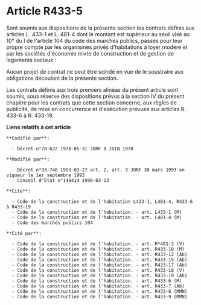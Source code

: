 # Article R433-5

Sont soumis aux dispositions de la présente section les contrats définis aux articles L. 433-1 et L. 481-4 dont le montant
est supérieur au seuil visé au 10° du I de l'article 104 du code des marchés publics, passés pour leur propre compte par les
organismes privés d'habitations à loyer modéré et par les sociétés d'économie mixte de construction et de gestion de
logements sociaux :

Aucun projet de contrat ne peut être scindé en vue de le soustraire aux obligations découlant de la présente section.

Les contrats définis aux trois premiers alinéas du présent article sont soumis, sous réserve des dispositions prévus à la
section IV du présent chapitre pour les contrats que cette section concerne, aux règles de publicité, de mise en concurrence
et d'exécution prévues aux articles R. 433-6 à R. 433-19.

**Liens relatifs à cet article**

	**Codifié par**:

	  - Décret n°78-622 1978-05-31 JORF 8 JUIN 1978

	**Modifié par**:

	  - Décret n°93-746 1993-03-27 art. 2, art. 3 JORF 30 mars 1993 en vigueur le 1er septembre 1993
	  - Conseil d'Etat n°148414 1998-03-13

	**Cite**:

	  - Code de la construction et de l'habitation L433-1, L481-4, R433-6 à R433-19
	  - Code de la construction et de l'habitation. - art. L433-1 (M)
	  - Code de la construction et de l'habitation. - art. L481-4 (M)
	  - Code des marchés publics 104

	**Cité par**:

	  - Code de la construction et de l'habitation. - art. R*481-3 (V)
	  - Code de la construction et de l'habitation. - art. R433-10 (M)
	  - Code de la construction et de l'habitation. - art. R433-12 (Ab)
	  - Code de la construction et de l'habitation. - art. R433-15 (Ab)
	  - Code de la construction et de l'habitation. - art. R433-17 (Ab)
	  - Code de la construction et de l'habitation. - art. R433-18 (V)
	  - Code de la construction et de l'habitation. - art. R433-19 (Ab)
	  - Code de la construction et de l'habitation. - art. R433-6 (M)
	  - Code de la construction et de l'habitation. - art. R433-7 (Ab)
	  - Code de la construction et de l'habitation. - art. R433-8 (MMN)
	  - Code de la construction et de l'habitation. - art. R433-9 (MMN)
